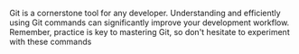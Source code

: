 Git is a cornerstone tool for any developer. Understanding and efficiently using Git commands can significantly improve your development workflow. Remember, practice is key to mastering Git, so don't hesitate to experiment with these commands